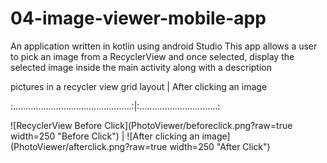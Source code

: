 # 04-image-viewer-mobile-app
An application written in kotlin using android Studio 
This app allows a user to pick an image from a RecyclerView and once selected, 
display the selected image inside the main activity along with a description


pictures in a recycler view grid layout          |      After clicking an image

:...............................................:|:...............................:

![RecyclerView Before Click](PhotoViewer/beforeclick.png?raw=true width=250 "Before Click") |   ![After clicking an image](PhotoViewer/afterclick.png?raw=true width=250 "After Click")
